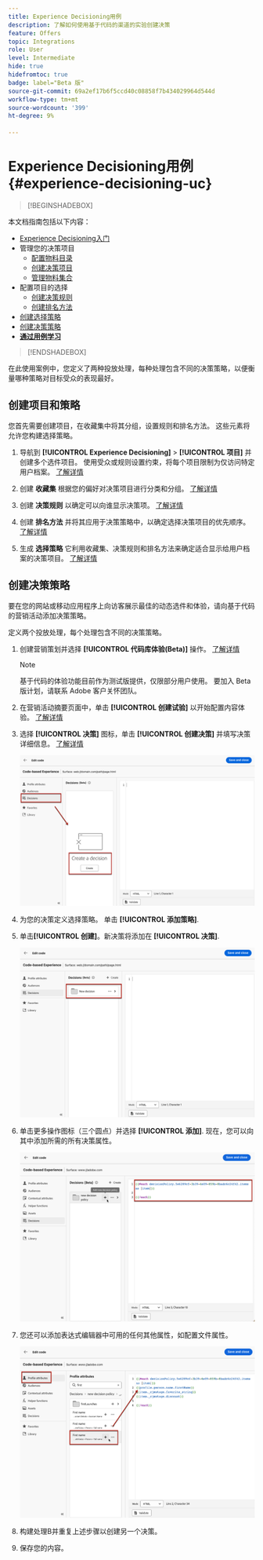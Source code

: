 ```yaml
---
title: Experience Decisioning用例
description: 了解如何使用基于代码的渠道的实验创建决策
feature: Offers
topic: Integrations
role: User
level: Intermediate
hide: true
hidefromtoc: true
badge: label="Beta 版"
source-git-commit: 69a2ef17b6f5ccd40c08858f7b434029964d544d
workflow-type: tm+mt
source-wordcount: '399'
ht-degree: 9%

---
```


# Experience Decisioning用例 {#experience-decisioning-uc}

>[!BEGINSHADEBOX]

本文档指南包括以下内容：

* [Experience Decisioning入门](gs-experience-decisioning.md)
* 管理您的决策项目
   * [配置物料目录](catalogs.md)
   * [创建决策项目](items.md)
   * [管理物料集合](collections.md)
* 配置项目的选择
   * [创建决策规则](rules.md)
   * [创建排名方法](ranking.md)
* [创建选择策略](selection-strategies.md)
* [创建决策策略](create-decision.md)
* **[通过用例学习](experience-decisioning-uc.md)**

>[!ENDSHADEBOX]

在此使用案例中，您定义了两种投放处理，每种处理包含不同的决策策略，以便衡量哪种策略对目标受众的表现最好。

## 创建项目和策略

您首先需要创建项目，在收藏集中将其分组，设置规则和排名方法。 这些元素将允许您构建选择策略。

1. 导航到 **[!UICONTROL Experience Decisioning]** > **[!UICONTROL 项目]** 并创建多个选件项目。 使用受众或规则设置约束，将每个项目限制为仅访问特定用户档案。 [了解详情](items.md)

   <!--
   1. From the items list, click the **[!UICONTROL Edit schema]** button  and edit the custom attributes if needed. [Learn how to work with catalogs](catalogs.md)-->

1. 创建 **收藏集** 根据您的偏好对决策项目进行分类和分组。 [了解详情](collections.md)

1. 创建 **决策规则** 以确定可以向谁显示决策项。 [了解详情](rules.md)

1. 创建 **排名方法** 并将其应用于决策策略中，以确定选择决策项目的优先顺序。 [了解详情](ranking.md)

1. 生成 **选择策略** 它利用收藏集、决策规则和排名方法来确定适合显示给用户档案的决策项目。 [了解详情](selection-strategies.md)

## 创建决策策略

要在您的网站或移动应用程序上向访客展示最佳的动态选件和体验，请向基于代码的营销活动添加决策策略。

定义两个投放处理，每个处理包含不同的决策策略。

1. 创建营销策划并选择 **[!UICONTROL 代码库体验(Beta)]** 操作。 [了解详情](../code-based/create-code-based.md)

   >[!NOTE]
   >
   >基于代码的体验功能目前作为测试版提供，仅限部分用户使用。 要加入 Beta 版计划，请联系 Adobe 客户关怀团队。

1. 在营销活动摘要页面中，单击 **[!UICONTROL 创建试验]** 以开始配置内容体验。 [了解详情](../campaigns/content-experiment.md)

1. 选择 **[!UICONTROL 决策]** 图标，单击 **[!UICONTROL 创建决策]** 并填写决策详细信息。 [了解详情](create-decision.md)

   ![](assets/decision-code-based-create.png)

1. 为您的决策定义选择策略。 单击 **[!UICONTROL 添加策略]**.

1. 单击&#x200B;**[!UICONTROL 创建]**。新决策将添加在 **[!UICONTROL 决策]**.

   ![](assets/decision-code-based-decision-added.png)

1. 单击更多操作图标（三个圆点）并选择 **[!UICONTROL 添加]**. 现在，您可以向其中添加所需的所有决策属性。

   ![](assets/decision-code-based-add-decision.png)

1. 您还可以添加表达式编辑器中可用的任何其他属性，如配置文件属性。

   ![](assets/decision-code-based-decision-profile-attribute.png)

1. 构建处理B并重复上述步骤以创建另一个决策。

1. 保存您的内容。


